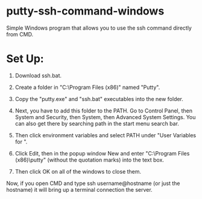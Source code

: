 # putty-ssh-command-windows
Simple Windows program that allows you to use the ssh command directly from CMD.

# Set Up:
1. Download ssh.bat.

2. Create a folder in "C:\Program Files (x86)" named "Putty".

3. Copy the "putty.exe" and "ssh.bat" executables into the new folder.

4. Next, you have to add this folder to the PATH. Go to Control Panel, then System and Security, then System, then Advanced System Settings. You can also get there by searching path in the start menu search bar.

5. Then click environment variables and select PATH under "User Variables for <Your Username>".

6. Click Edit, then in the popup window New and enter "C:\Program Files (x86)\putty" (without the quotation marks) into the text box.

7. Then click OK on all of the windows to close them.

Now, if you open CMD and type ssh username@hostname (or just the hostname) it will bring up a terminal connection the server.
